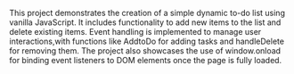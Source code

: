 This project demonstrates the creation of a simple dynamic to-do list using vanilla JavaScript.
It includes functionality to add new items to the list and delete existing items.
Event handling is implemented to manage user interactions,with functions like AddtoDo for adding tasks and handleDelete for removing them. 
The project also showcases the use of window.onload for binding event listeners to DOM elements once the page is fully loaded.
